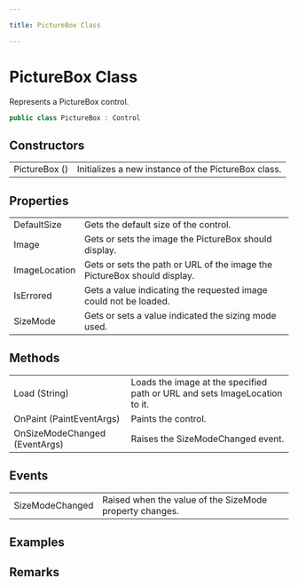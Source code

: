 ```yaml
---

title: PictureBox Class

---
```


# PictureBox Class

Represents a PictureBox control.

```csharp
public class PictureBox : Control 
```

## Constructors

<table>
<tr><td>PictureBox ()</td><td>Initializes a new instance of the PictureBox class.</td></tr>
</table>

## Properties

<table>
<tr><td>DefaultSize</td><td>Gets the default size of the control.</td></tr>
<tr><td>Image</td><td>Gets or sets the image the PictureBox should display.</td></tr>
<tr><td>ImageLocation</td><td>Gets or sets the path or URL of the image the PictureBox should display.</td></tr>
<tr><td>IsErrored</td><td>Gets a value indicating the requested image could not be loaded.</td></tr>
<tr><td>SizeMode</td><td>Gets or sets a value indicated the sizing mode used.</td></tr>
</table>

## Methods

<table>
<tr><td>Load (String)</td><td>Loads the image at the specified path or URL and sets ImageLocation to it.</td></tr>
<tr><td>OnPaint (PaintEventArgs)</td><td>Paints the control.</td></tr>
<tr><td>OnSizeModeChanged (EventArgs)</td><td>Raises the SizeModeChanged event.</td></tr>
</table>

## Events

<table>
<tr><td>SizeModeChanged</td><td>Raised when the value of the SizeMode property changes.</td></tr>
</table>

<!-- Only change content below this line, anything above this line will be lost when regenerated. -->

## Examples

## Remarks

